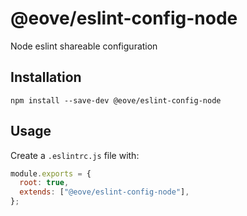 # @eove/eslint-config-node

Node eslint shareable configuration

## Installation

```
npm install --save-dev @eove/eslint-config-node
```

## Usage

Create a `.eslintrc.js` file with:

```js
module.exports = {
  root: true,
  extends: ["@eove/eslint-config-node"],
};
```
